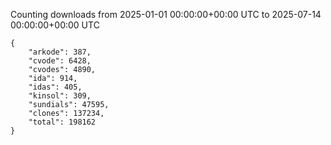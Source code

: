 
Counting downloads from 2025-01-01 00:00:00+00:00 UTC to 2025-07-14 00:00:00+00:00 UTC

```
{
    "arkode": 387,
    "cvode": 6428,
    "cvodes": 4890,
    "ida": 914,
    "idas": 405,
    "kinsol": 309,
    "sundials": 47595,
    "clones": 137234,
    "total": 198162
}
```
